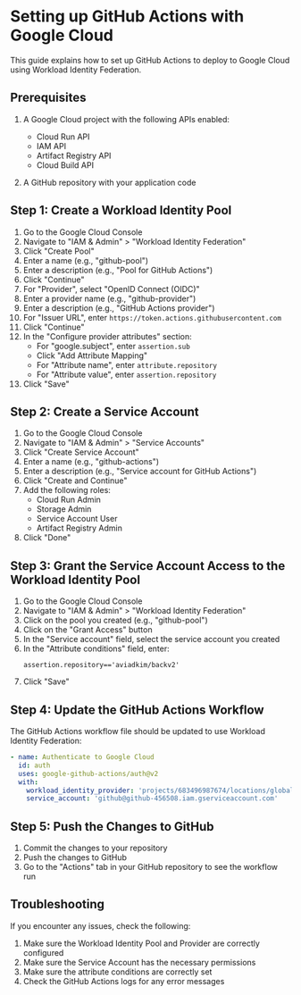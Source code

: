 # Setting up GitHub Actions with Google Cloud

This guide explains how to set up GitHub Actions to deploy to Google Cloud using Workload Identity Federation.

## Prerequisites

1. A Google Cloud project with the following APIs enabled:
   - Cloud Run API
   - IAM API
   - Artifact Registry API
   - Cloud Build API

2. A GitHub repository with your application code

## Step 1: Create a Workload Identity Pool

1. Go to the Google Cloud Console
2. Navigate to "IAM & Admin" > "Workload Identity Federation"
3. Click "Create Pool"
4. Enter a name (e.g., "github-pool")
5. Enter a description (e.g., "Pool for GitHub Actions")
6. Click "Continue"
7. For "Provider", select "OpenID Connect (OIDC)"
8. Enter a provider name (e.g., "github-provider")
9. Enter a description (e.g., "GitHub Actions provider")
10. For "Issuer URL", enter `https://token.actions.githubusercontent.com`
11. Click "Continue"
12. In the "Configure provider attributes" section:
    - For "google.subject", enter `assertion.sub`
    - Click "Add Attribute Mapping"
    - For "Attribute name", enter `attribute.repository`
    - For "Attribute value", enter `assertion.repository`
13. Click "Save"

## Step 2: Create a Service Account

1. Go to the Google Cloud Console
2. Navigate to "IAM & Admin" > "Service Accounts"
3. Click "Create Service Account"
4. Enter a name (e.g., "github-actions")
5. Enter a description (e.g., "Service account for GitHub Actions")
6. Click "Create and Continue"
7. Add the following roles:
   - Cloud Run Admin
   - Storage Admin
   - Service Account User
   - Artifact Registry Admin
8. Click "Done"

## Step 3: Grant the Service Account Access to the Workload Identity Pool

1. Go to the Google Cloud Console
2. Navigate to "IAM & Admin" > "Workload Identity Federation"
3. Click on the pool you created (e.g., "github-pool")
4. Click on the "Grant Access" button
5. In the "Service account" field, select the service account you created
6. In the "Attribute conditions" field, enter:
   ```
   assertion.repository=='aviadkim/backv2'
   ```
7. Click "Save"

## Step 4: Update the GitHub Actions Workflow

The GitHub Actions workflow file should be updated to use Workload Identity Federation:

```yaml
- name: Authenticate to Google Cloud
  id: auth
  uses: google-github-actions/auth@v2
  with:
    workload_identity_provider: 'projects/683496987674/locations/global/workloadIdentityPools/github-pool/providers/github-provider'
    service_account: 'github@github-456508.iam.gserviceaccount.com'
```

## Step 5: Push the Changes to GitHub

1. Commit the changes to your repository
2. Push the changes to GitHub
3. Go to the "Actions" tab in your GitHub repository to see the workflow run

## Troubleshooting

If you encounter any issues, check the following:

1. Make sure the Workload Identity Pool and Provider are correctly configured
2. Make sure the Service Account has the necessary permissions
3. Make sure the attribute conditions are correctly set
4. Check the GitHub Actions logs for any error messages
